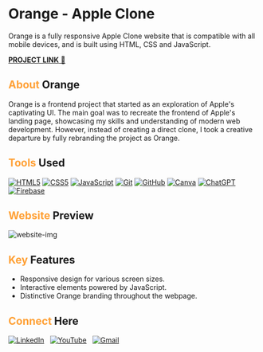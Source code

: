 # Orange - Apple Clone
Orange is a fully responsive Apple Clone website that is compatible with all mobile devices, and is built using HTML, CSS and JavaScript.

<a href="https://aorange.web.app/" target="_blank">**PROJECT LINK** 🚀</a>


## <span style="color:#FFA035">About</span> Orange
Orange is a frontend project that started as an exploration of Apple's captivating UI. The main goal was to recreate the frontend of Apple's landing page, showcasing my skills and understanding of modern web development. However, instead of creating a direct clone, I took a creative departure by fully rebranding the project as Orange.

## <span style="color:#FFA035">Tools</span> Used
[![HTML5](https://img.shields.io/badge/html5%20-%23E34F26.svg?&style=for-the-badge&logo=html5&logoColor=white)](/)
[![CSS5](https://img.shields.io/badge/css5%20-%231572B6.svg?&style=for-the-badge&logo=css3&logoColor=white)](/)
[![JavaScript](https://img.shields.io/badge/javascript%20-%23323330.svg?&style=for-the-badge&logo=javascript&logoColor=%23F7DF1E)](/)
[![Git](https://img.shields.io/badge/Git-5E5E5E?style=for-the-badge&logo=git&logoColor=F05032)](/)
[![GitHub](https://img.shields.io/badge/GitHub-5E5E5E?style=for-the-badge&logo=github&logoColor=181717)](/)
[![Canva](https://img.shields.io/badge/Canva-00C4CC?style=for-the-badge&logo=canva&logoColor=white)](/)
[![ChatGPT](https://img.shields.io/badge/ChatGPT-3D7BF7?style=for-the-badge&logo=openai&logoColor=white)](/)
[![Firebase](https://img.shields.io/badge/Firebase-FFCA28?style=for-the-badge&logo=firebase&logoColor=black)](/)

## <span style="color:#FFA035">Website</span> Preview
![website-img](https://github.com/codingstella/personal-blog-website/assets/113582974/a2600ea4-f7c1-4faa-93f1-26ab4259ada4)

## <span style="color:#FFA035">Key</span> Features
- Responsive design for various screen sizes.
- Interactive elements powered by JavaScript.
- Distinctive Orange branding throughout the webpage.

## <span style="color:#FFA035">Connect</span> Here
[![LinkedIn](https://img.shields.io/badge/linkedin%20-%230077B5.svg?style=for-the-badge&logo=linkedin&logoColor=white)](https://www.linkedin.com/in/Kishore-SR) &nbsp;
[![YouTube](https://img.shields.io/badge/Youtube-%23FF0000.svg?style=for-the-badge&logo=YouTube&logoColor=white)](https://www.youtube.com/@Kishore-SR) &nbsp;
[![Gmail](https://img.shields.io/badge/Gmail-D14836?style=for-the-badge&logo=gmail&logoColor=white&color=red)](mailto:kishoresr47@gmail.com)

